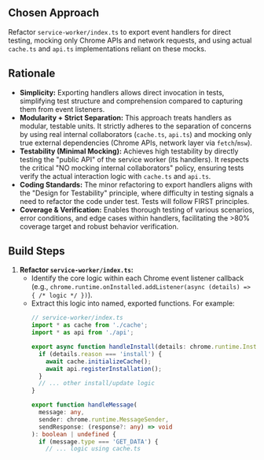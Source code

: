 ## Chosen Approach
Refactor `service-worker/index.ts` to export event handlers for direct testing, mocking only Chrome APIs and network requests, and using actual `cache.ts` and `api.ts` implementations reliant on these mocks.

## Rationale
- **Simplicity:** Exporting handlers allows direct invocation in tests, simplifying test structure and comprehension compared to capturing them from event listeners.
- **Modularity + Strict Separation:** This approach treats handlers as modular, testable units. It strictly adheres to the separation of concerns by using real internal collaborators (`cache.ts`, `api.ts`) and mocking only true external dependencies (Chrome APIs, network layer via `fetch`/`msw`).
- **Testability (Minimal Mocking):** Achieves high testability by directly testing the "public API" of the service worker (its handlers). It respects the critical "NO mocking internal collaborators" policy, ensuring tests verify the actual interaction logic with `cache.ts` and `api.ts`.
- **Coding Standards:** The minor refactoring to export handlers aligns with the "Design for Testability" principle, where difficulty in testing signals a need to refactor the code under test. Tests will follow FIRST principles.
- **Coverage & Verification:** Enables thorough testing of various scenarios, error conditions, and edge cases within handlers, facilitating the >80% coverage target and robust behavior verification.

## Build Steps

1.  **Refactor `service-worker/index.ts`:**
    *   Identify the core logic within each Chrome event listener callback (e.g., `chrome.runtime.onInstalled.addListener(async (details) => { /* logic */ })`).
    *   Extract this logic into named, exported functions. For example:
        ```typescript
        // service-worker/index.ts
        import * as cache from './cache';
        import * as api from './api';

        export async function handleInstall(details: chrome.runtime.InstalledDetails): Promise<void> {
          if (details.reason === 'install') {
            await cache.initializeCache();
            await api.registerInstallation();
          }
          // ... other install/update logic
        }

        export function handleMessage(
          message: any,
          sender: chrome.runtime.MessageSender,
          sendResponse: (response?: any) => void
        ): boolean | undefined {
          if (message.type === 'GET_DATA') {
            // ... logic using cache.ts